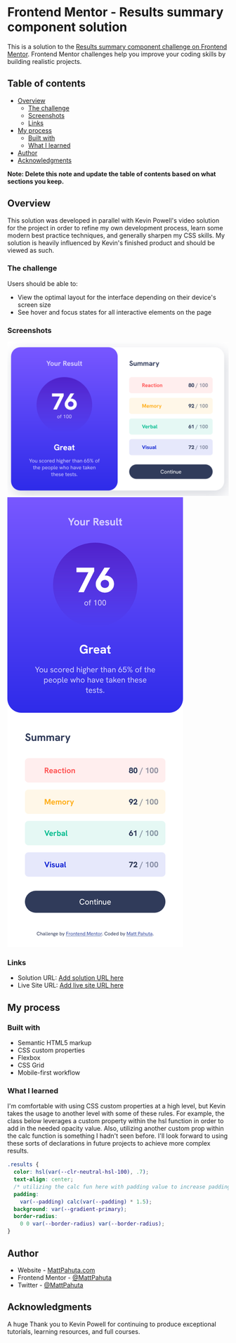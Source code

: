 # Frontend Mentor - Results summary component solution

This is a solution to the [Results summary component challenge on Frontend Mentor](https://www.frontendmentor.io/challenges/results-summary-component-CE_K6s0maV). Frontend Mentor challenges help you improve your coding skills by building realistic projects. 
## Table of contents

- [Overview](#overview)
  - [The challenge](#the-challenge)
  - [Screenshots](#screenshots)
  - [Links](#links)
- [My process](#my-process)
  - [Built with](#built-with)
  - [What I learned](#what-i-learned)
- [Author](#author)
- [Acknowledgments](#acknowledgments)

**Note: Delete this note and update the table of contents based on what sections you keep.**

## Overview

This solution was developed in parallel with Kevin Powell's video solution for the project in order to refine my own development process, learn some modern best practice techniques, and generally sharpen my CSS skills. My solution is heavily influenced by Kevin's finished product and should be viewed as such.


### The challenge

Users should be able to:

- View the optimal layout for the interface depending on their device's screen size
- See hover and focus states for all interactive elements on the page

### Screenshots

![Desktop](./assets/images/project-ss-01.png)
![Mobile](./assets/images/project-ss-02.png)

### Links

- Solution URL: [Add solution URL here](https://your-solution-url.com)
- Live Site URL: [Add live site URL here](https://your-live-site-url.com)

## My process

### Built with

- Semantic HTML5 markup
- CSS custom properties
- Flexbox
- CSS Grid
- Mobile-first workflow

### What I learned

I'm comfortable with using CSS custom properties at a high level, but Kevin takes the usage to another level with some of these rules. For example, the class below leverages a custom property within the hsl function in order to add in the needed opacity value. Also, utilizing  another custom prop within the calc function is something I hadn't seen before. I'll look forward to using these sorts of declarations in future projects to achieve more complex results.


```css
.results {
  color: hsl(var(--clr-neutral-hsl-100), .7);
  text-align: center;
  /* utilizing the calc fun here with padding value to increase padding for left/right */
  padding: 
    var(--padding) calc(var(--padding) * 1.5);
  background: var(--gradient-primary);
  border-radius: 
    0 0 var(--border-radius) var(--border-radius);
}
```

## Author

- Website - [MattPahuta.com](https://www.mattpahuta.com)
- Frontend Mentor - [@MattPahuta](https://www.frontendmentor.io/profile/MattPahuta)
- Twitter - [@MattPahuta](https://twitter.com/MattPahuta)


## Acknowledgments

A huge Thank you to Kevin Powell for continuing to produce exceptional tutorials, learning resources, and full courses. 
